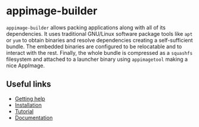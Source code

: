 # appimage-builder

`appimage-builder` allows packing applications along with all of its dependencies. It uses
traditional GNU/Linux software package tools like `apt` or `yum` to obtain binaries and resolve
dependencies creating a self-sufficient bundle. The embedded binaries are configured to be
relocatable and to interact with the rest. Finally, the whole bundle is compressed as a
`squashfs` filesystem and attached to a launcher binary using `appimagetool` making a
nice AppImage.

## Useful links

- [Getting help](https://appimage-builder.readthedocs.io/en/latest/index.html#getting-help)
- [Installation](https://appimage-builder.readthedocs.io/en/latest/intro/install.html)
- [Tutorial](https://appimage-builder.readthedocs.io/en/latest/intro/tutorial.html)
- [Documentation](https://appimage-builder.readthedocs.io)

